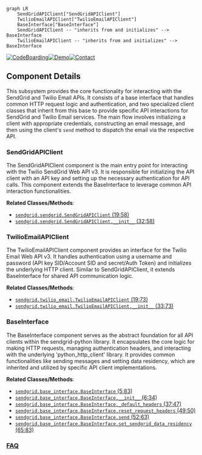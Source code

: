 ```mermaid
graph LR
    SendGridAPIClient["SendGridAPIClient"]
    TwilioEmailAPIClient["TwilioEmailAPIClient"]
    BaseInterface["BaseInterface"]
    SendGridAPIClient -- "inherits from and initializes" --> BaseInterface
    TwilioEmailAPIClient -- "inherits from and initializes" --> BaseInterface
```
[![CodeBoarding](https://img.shields.io/badge/Generated%20by-CodeBoarding-9cf?style=flat-square)](https://github.com/CodeBoarding/GeneratedOnBoardings)[![Demo](https://img.shields.io/badge/Try%20our-Demo-blue?style=flat-square)](https://www.codeboarding.org/demo)[![Contact](https://img.shields.io/badge/Contact%20us%20-%20contact@codeboarding.org-lightgrey?style=flat-square)](mailto:contact@codeboarding.org)

## Component Details

This subsystem provides the core functionality for interacting with the SendGrid and Twilio Email APIs. It consists of a base interface that handles common HTTP request logic and authentication, and two specialized client classes that inherit from this base to provide specific API interactions for SendGrid and Twilio Email services. The main flow involves initializing a client with appropriate credentials, constructing an email message, and then using the client's `send` method to dispatch the email via the respective API.

### SendGridAPIClient
The SendGridAPIClient component is the main entry point for interacting with the Twilio SendGrid Web API v3. It is responsible for initializing the API client with an API key and setting up the necessary authentication for API calls. This component extends the BaseInterface to leverage common API interaction functionalities.


**Related Classes/Methods**:

- <a href="https://github.com/sendgrid/sendgrid-python/blob/master/sendgrid/sendgrid.py#L19-L58" target="_blank" rel="noopener noreferrer">`sendgrid.sendgrid.SendGridAPIClient` (19:58)</a>
- <a href="https://github.com/sendgrid/sendgrid-python/blob/master/sendgrid/sendgrid.py#L32-L58" target="_blank" rel="noopener noreferrer">`sendgrid.sendgrid.SendGridAPIClient.__init__` (32:58)</a>


### TwilioEmailAPIClient
The TwilioEmailAPIClient component provides an interface for the Twilio Email Web API v3. It handles authentication using a username and password (API key SID/Account SID and secret/Auth Token) and initializes the underlying HTTP client. Similar to SendGridAPIClient, it extends BaseInterface for shared API communication logic.


**Related Classes/Methods**:

- <a href="https://github.com/sendgrid/sendgrid-python/blob/master/sendgrid/twilio_email.py#L19-L73" target="_blank" rel="noopener noreferrer">`sendgrid.twilio_email.TwilioEmailAPIClient` (19:73)</a>
- <a href="https://github.com/sendgrid/sendgrid-python/blob/master/sendgrid/twilio_email.py#L33-L73" target="_blank" rel="noopener noreferrer">`sendgrid.twilio_email.TwilioEmailAPIClient.__init__` (33:73)</a>


### BaseInterface
The BaseInterface component serves as the abstract foundation for all API clients within the sendgrid-python library. It encapsulates the core logic for making HTTP requests, managing authentication headers, and interacting with the underlying 'python_http_client' library. It provides common functionalities like sending messages and setting data residency, which are inherited and utilized by specific API client implementations.


**Related Classes/Methods**:

- <a href="https://github.com/sendgrid/sendgrid-python/blob/master/sendgrid/base_interface.py#L5-L83" target="_blank" rel="noopener noreferrer">`sendgrid.base_interface.BaseInterface` (5:83)</a>
- <a href="https://github.com/sendgrid/sendgrid-python/blob/master/sendgrid/base_interface.py#L6-L34" target="_blank" rel="noopener noreferrer">`sendgrid.base_interface.BaseInterface.__init__` (6:34)</a>
- <a href="https://github.com/sendgrid/sendgrid-python/blob/master/sendgrid/base_interface.py#L37-L47" target="_blank" rel="noopener noreferrer">`sendgrid.base_interface.BaseInterface._default_headers` (37:47)</a>
- <a href="https://github.com/sendgrid/sendgrid-python/blob/master/sendgrid/base_interface.py#L49-L50" target="_blank" rel="noopener noreferrer">`sendgrid.base_interface.BaseInterface.reset_request_headers` (49:50)</a>
- <a href="https://github.com/sendgrid/sendgrid-python/blob/master/sendgrid/base_interface.py#L52-L63" target="_blank" rel="noopener noreferrer">`sendgrid.base_interface.BaseInterface.send` (52:63)</a>
- <a href="https://github.com/sendgrid/sendgrid-python/blob/master/sendgrid/base_interface.py#L65-L83" target="_blank" rel="noopener noreferrer">`sendgrid.base_interface.BaseInterface.set_sendgrid_data_residency` (65:83)</a>




### [FAQ](https://github.com/CodeBoarding/GeneratedOnBoardings/tree/main?tab=readme-ov-file#faq)